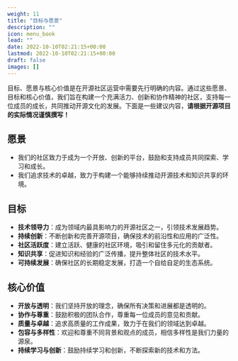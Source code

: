 ```yaml
---
weight: 11
title: "目标与愿景"
description: ""
icon: menu_book
lead: ""
date: 2022-10-10T02:21:15+00:00
lastmod: 2022-10-10T02:21:15+00:00
draft: false
images: []
---
```


目标、愿景与核心价值是在开源社区运营中需要先行明确的内容。通过这些愿景、目标和核心价值，我们旨在构建一个充满活力、创新和协作精神的社区，支持每一位成员的成长，共同推动开源文化的发展。下面是一些建议内容，**请根据开源项目的实际情况谨慎撰写！**

## 愿景

- 我们的社区致力于成为一个开放、创新的平台，鼓励和支持成员共同探索、学习和成长。
- 我们追求技术的卓越，致力于构建一个能够持续推动开源技术和知识共享的环境。

## 目标

- **技术领导力**：成为领域内最具影响力的开源社区之一，引领技术发展趋势。
- **持续创新**：不断创新和完善开源项目，确保技术的前沿性和应用的广泛性。
- **社区活跃度**：建立活跃、健康的社区环境，吸引和留住多元化的贡献者。
- **知识共享**：促进知识和经验的广泛传播，提升整体社区的技术水平。
- **可持续发展**：确保社区的长期稳定发展，打造一个自给自足的生态系统。

## 核心价值

- **开放与透明**：我们坚持开放的理念，确保所有决策和进展都是透明的。
- **协作与尊重**：鼓励积极的团队合作，尊重每一位成员的意见和贡献。
- **质量与卓越**：追求高质量的工作成果，致力于在我们的领域达到卓越。
- **包容与多样性**：欢迎和尊重不同背景和观点的成员，相信多样性是我们力量的源泉。
- **持续学习与创新**：鼓励持续学习和创新，不断探索新的技术和方法。


<!-- [上一页 (社区基石)](./README.md) | [下一页 (社区原则)](./1-2-principles.md) -->
